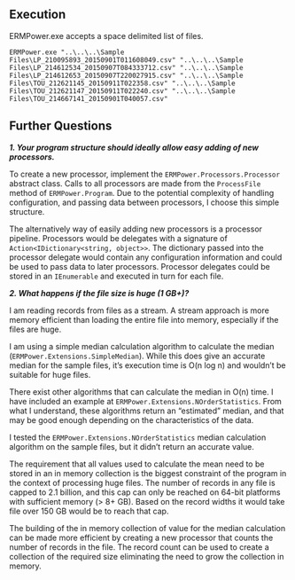 
## Execution

ERMPower.exe accepts a space delimited list of files.

```
ERMPower.exe "..\..\..\Sample Files\LP_210095893_20150901T011608049.csv" "..\..\..\Sample Files\LP_214612534_20150907T084333712.csv" "..\..\..\Sample Files\LP_214612653_20150907T220027915.csv" "..\..\..\Sample Files\TOU_212621145_20150911T022358.csv" "..\..\..\Sample Files\TOU_212621147_20150911T022240.csv" "..\..\..\Sample Files\TOU_214667141_20150901T040057.csv"
```

## Further Questions

**_1. Your program structure should ideally allow easy adding of new processors._**

To create a new processor, implement the `ERMPower.Processors.Processor` abstract class. Calls to all processors are made from the `ProcessFile` method of `ERMPower.Program`. Due to the potential complexity of handling configuration, and passing data between processors, I choose this simple structure.

The alternatively way of easily adding new processors is a processor pipeline. Processors would be delegates with a signature of `Action<IDictionary<string, object>>`. The dictionary passed into the processor delegate would contain any configuration information and could be used to pass data to later processors. Processor delegates could be stored in an `IEnumerable` and executed in turn for each file.

**_2. What happens if the file size is huge (1 GB+)?_**

I am reading records from files as a stream. A stream approach is more memory efficient than loading the entire file into memory, especially if the files are huge.

I am using a simple median calculation algorithm to calculate the median (`ERMPower.Extensions.SimpleMedian`). While this does give an accurate median for the sample files, it’s execution time is O(n log n) and wouldn’t be suitable for huge files. 

There exist other algorithms that can calculate the median in O(n) time. I have included an example at `ERMPower.Extensions.NOrderStatistics`. From what I understand, these algorithms return an “estimated” median, and that may be good enough depending on the characteristics of the data. 

I tested the `ERMPower.Extensions.NOrderStatistics` median calculation algorithm on the sample files, but it didn’t return an accurate value.

The requirement that all values used to calculate the mean need to be stored in an in memory collection is the biggest constraint of the program in the context of processing huge files. The number of records in any file is capped to 2.1 billion, and this cap can only be reached on 64-bit platforms with sufficient memory (> 8+ GB). Based on the record widths it would take file over 150 GB would be to reach that cap. 

The building of the in memory collection of value for the median calculation can be made more efficient by creating a new processor that counts the number of records in the file. The record count can be used to create a collection of the required size eliminating the need to grow the collection in memory.
